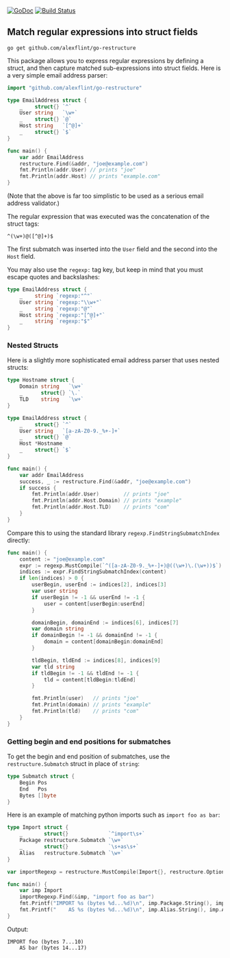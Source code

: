 [![GoDoc](https://godoc.org/github.com/alexflint/go-restructure?status.svg)](https://godoc.org/github.com/alexflint/go-restructure)
[![Build Status](https://travis-ci.org/alexflint/go-restructure.svg?branch=master)](https://travis-ci.org/alexflint/go-restructure)

## Match regular expressions into struct fields

```shell
go get github.com/alexflint/go-restructure
```

This package allows you to express regular expressions by defining a struct, and then capture matched sub-expressions into struct fields. Here is a very simple email address parser:

```go
import "github.com/alexflint/go-restructure"

type EmailAddress struct {
	_    struct{} `^`
	User string   `\w+`
	_    struct{} `@`
	Host string   `[^@]+`
	_    struct{} `$`
}

func main() {
	var addr EmailAddress
	restructure.Find(&addr, "joe@example.com")
	fmt.Println(addr.User) // prints "joe"
	fmt.Println(addr.Host) // prints "example.com"
}
```
(Note that the above is far too simplistic to be used as a serious email address validator.)

The regular expression that was executed was the concatenation of the struct tags:

```
^(\w+)@([^@]+)$
```

The first submatch was inserted into the `User` field and the second into the `Host` field.

You may also use the `regexp:` tag key, but keep in mind that you must escape quotes and backslashes:

```go
type EmailAddress struct {
	_    string `regexp:"^"`
	User string `regexp:"\\w+"`
	_    string `regexp:"@"`
	Host string `regexp:"[^@]+"`
	_    string `regexp:"$"`
}
```

### Nested Structs

Here is a slightly more sophisticated email address parser that uses nested structs:

```go
type Hostname struct {
	Domain string   `\w+`
	_      struct{} `\.`
	TLD    string   `\w+`
}

type EmailAddress struct {
	_    struct{} `^`
	User string   `[a-zA-Z0-9._%+-]+`
	_    struct{} `@`
	Host *Hostname
	_    struct{} `$`
}

func main() {
	var addr EmailAddress
	success, _ := restructure.Find(&addr, "joe@example.com")
	if success {
		fmt.Println(addr.User)        // prints "joe"
		fmt.Println(addr.Host.Domain) // prints "example"
		fmt.Println(addr.Host.TLD)    // prints "com"
	}
}
```

Compare this to using the standard library `regexp.FindStringSubmatchIndex` directly:

```go
func main() {
	content := "joe@example.com"
	expr := regexp.MustCompile(`^([a-zA-Z0-9._%+-]+)@((\w+)\.(\w+))$`)
	indices := expr.FindStringSubmatchIndex(content)
	if len(indices) > 0 {
		userBegin, userEnd := indices[2], indices[3]
		var user string
		if userBegin != -1 && userEnd != -1 {
			user = content[userBegin:userEnd]
		}

		domainBegin, domainEnd := indices[6], indices[7]
		var domain string
		if domainBegin != -1 && domainEnd != -1 {
			domain = content[domainBegin:domainEnd]
		}

		tldBegin, tldEnd := indices[8], indices[9]
		var tld string
		if tldBegin != -1 && tldEnd != -1 {
			tld = content[tldBegin:tldEnd]
		}

		fmt.Println(user)   // prints "joe"
		fmt.Println(domain) // prints "example"
		fmt.Println(tld)    // prints "com"
	}
}
```

### Getting begin and end positions for submatches

To get the begin and end position of submatches, use the `restructure.Submatch` struct in place of `string`:

```go
type Submatch struct {
	Begin Pos
	End   Pos
	Bytes []byte
}
```

Here is an example of matching python imports such as `import foo as bar`:

```go
type Import struct {
	_       struct{}             `^import\s+`
	Package restructure.Submatch `\w+`
	_       struct{}             `\s+as\s+`
	Alias   restructure.Submatch `\w+`
}

var importRegexp = restructure.MustCompile(Import{}, restructure.Options{})

func main() {
	var imp Import
	importRegexp.Find(&imp, "import foo as bar")
	fmt.Printf("IMPORT %s (bytes %d...%d)\n", imp.Package.String(), imp.Package.Begin, imp.Package.End)
	fmt.Printf("    AS %s (bytes %d...%d)\n", imp.Alias.String(), imp.Alias.Begin, imp.Alias.End)
}
```
Output:
```
IMPORT foo (bytes 7...10)
    AS bar (bytes 14...17)
```
